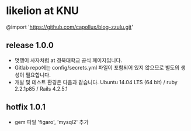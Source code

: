 # likelion at KNU

@import 'https://github.com/capollux/blog-zzulu.git'

release 1.0.0
--------------
- 멋쟁이 사자처럼 at 경북대학교 공식 페이지입니다.
- Gitlab repo에는 config/secrets.yml 파일이 포함되어 있지 않으므로 별도의 생성이 필요합니다.
- 개발 및 테스트 환경은 다음과 같습니다. Ubuntu 14.04 LTS (64 bit) / ruby 2.2.1p85 / Rails 4.2.5.1

hotfix 1.0.1
--------------
- gem 파일 'figaro', 'mysql2' 추가